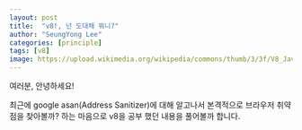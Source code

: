 ```yaml
---
layout: post
title:  "v8!, 넌 도대체 뭐니?"
author: "SeungYong Lee"
categories: [principle]
tags: [v8]
image: https://upload.wikimedia.org/wikipedia/commons/thumb/3/3f/V8_JavaScript_engine_logo_2.svg/1200px-V8_JavaScript_engine_logo_2.svg.png
---
```

여러분, 안녕하세요!

최근에 google asan(Address Sanitizer)에 대해 알고나서 본격적으로 브라우저 취약점을 찾아볼까? 하는 마음으로 v8을 공부 했던 내용을 풀어볼까 합니다.

